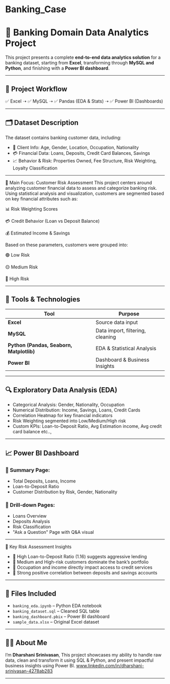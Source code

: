 # Banking_Case
# 🏦 Banking Domain Data Analytics Project

This project presents a complete **end-to-end data analytics solution** for a banking dataset, starting from **Excel**, transforming through **MySQL and Python**, and finishing with a **Power BI dashboard**.

---

## 📌 Project Workflow

✅ Excel ➝ ✅ MySQL ➝ ✅ Pandas (EDA & Stats) ➝ ✅ Power BI (Dashboards)

---

## 🗂️ Dataset Description

The dataset contains banking customer data, including:

- 🎫 Client Info: Age, Gender, Location, Occupation, Nationality
- 💳 Financial Data: Loans, Deposits, Credit Card Balances, Savings
- 📈 Behavior & Risk: Properties Owned, Fee Structure, Risk Weighting, Loyalty Classification

---

🔐 Main Focus: Customer Risk Assessment
This project centers around analyzing customer financial data to assess and categorize banking risk. Using statistical analysis and visualization, customers are segmented based on key financial attributes such as:

📊 Risk Weighting Scores

💳 Credit Behavior (Loan vs Deposit Balance)

💰 Estimated Income & Savings

Based on these parameters, customers were grouped into:

🟢 Low Risk

🟡 Medium Risk

🔴 High Risk

---

## 🔧 Tools & Technologies

| Tool      | Purpose                          |
|-----------|----------------------------------|
| **Excel** | Source data input                |
| **MySQL** | Data import, filtering, cleaning |
| **Python (Pandas, Seaborn, Matplotlib)** | EDA & Statistical Analysis |
| **Power BI** | Dashboard & Business Insights  |

---

## 🔍 Exploratory Data Analysis (EDA)

- Categorical Analysis: Gender, Nationality, Occupation
- Numerical Distribution: Income, Savings, Loans, Credit Cards
- Correlation Heatmap for key financial indicators
- Risk Weighting segmented into Low/Medium/High risk
- Custom KPIs: Loan-to-Deposit Ratio, Avg Estimation income, Avg credit card balance etc..,

---

## 📈 Power BI Dashboard

### 🔹 Summary Page:
- Total Deposits, Loans, Income
- Loan-to-Deposit Ratio
- Customer Distribution by Risk, Gender, Nationality

### 🔹 Drill-down Pages:
- Loans Overview
- Deposits Analysis
- Risk Classification
- "Ask a Question" Page with Q&A visual

---

🔐 Key Risk Assessment Insights

- 📌 High Loan-to-Deposit Ratio (1.16) suggests aggressive lending
- 📌 Medium and High-risk customers dominate the bank’s portfolio
- 📌 Occupation and income directly impact access to credit services
- 📌 Strong positive correlation between deposits and savings accounts

---

## 📁 Files Included

- `banking_eda.ipynb` – Python EDA notebook
- `banking_dataset.sql` – Cleaned SQL table
- `banking_dashboard.pbix` – Power BI dashboard
- `sample_data.xlsx` – Original Excel dataset

---

## 🙋‍♀️ About Me

I’m **Dharshani Srinivasan**,
This project showcases my ability to handle raw data, clean and transform it using SQL & Python, and present impactful business insights using Power BI.
www.linkedin.com/in/dharshani-srinivasan-4278ab283

---

